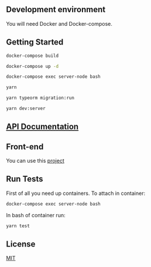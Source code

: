 ## Development environment

You will need Docker and Docker-compose.

## Getting Started

```sh
docker-compose build
```

```sh
docker-compose up -d
```

```sh
docker-compose exec server-node bash
```
```sh
yarn
```
```sh
yarn typeorm migration:run
```
```sh
yarn dev:server
```

## [API Documentation](https://documenter.getpostman.com/view/1702556/SzmiXGGr)

## Front-end

You can use this [project](https://github.com/igorviniciusavanci/answer-front-end)

## Run Tests
First of all you need up containers. To attach in container:
```sh
docker-compose exec server-node bash
```
In bash of container run:
```sh
yarn test
```
## License

[MIT](https://github.com/igorviniciusavanci/answer/blob/master/LICENSE)

